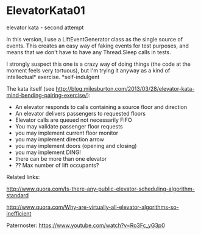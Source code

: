 # ElevatorKata01
elevator kata - second attempt 

In this version, I use a LiftEventGenerator class as the single source of events.
This creates an easy way of faking events for test purposes, and means that we don't have to have any Thread.Sleep calls in tests.

I strongly suspect this one is a crazy way of doing things (the code at the moment feels very tortuous), but I'm trying it anyway as a kind of intellectual* exercise.
*self-indulgent

The kata itself (see http://blog.milesburton.com/2013/03/28/elevator-kata-mind-bending-pairing-exercise/):

- An elevator responds to calls containing a source floor and direction
- An elevator delivers passengers to requested floors
- Elevator calls are queued not necessarily FIFO
- You may validate passenger floor requests
- you may implement current floor monitor
- you may implement direction arrow
- you may implement doors (opening and closing)
- you may implement DING!
- there can be more than one elevator
- ?? Max number of lift occupants?

Related links:

http://www.quora.com/Is-there-any-public-elevator-scheduling-algorithm-standard

http://www.quora.com/Why-are-virtually-all-elevator-algorithms-so-inefficient

Paternoster: https://www.youtube.com/watch?v=Ro3Fc_yG3p0

